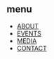 <section id="menu">
  <h2 class="hidden">menu</h2>
  <ul>
    <li><a href="{{ site.baseurl }}/"><span>ABOUT</span></a></li>
    <li><a href="{{ site.baseurl }}/events/"><span>EVENTS</span></a></li>
    <li><a href="https://www.facebook.com/pages/Septentrion/357546467715618"><span>MEDIA</span></a></li>
    <li><a href="{{ site.baseurl }}/contact/"><span>CONTACT</span></a></li>
  </ul>
</section>